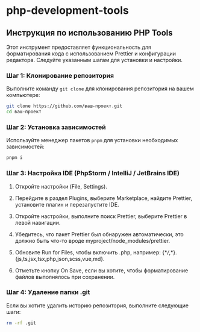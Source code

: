 # php-development-tools

## Инструкция по использованию PHP Tools

Этот инструмент предоставляет функциональность для форматирования кода с использованием Prettier и конфигурации
редактора. Следуйте указанным шагам для установки и настройки.

### Шаг 1: Клонирование репозитория

Выполните команду `git clone` для клонирования репозитория на вашем компьютере:

```bash
git clone https://github.com/ваш-проект.git
cd ваш-проект
```

### Шаг 2: Установка зависимостей

Используйте менеджер пакетов `pnpm` для установки необходимых зависимостей:

```bash
pnpm i
```

### Шаг 3: Настройка IDE (PhpStorm / IntelliJ / JetBrains IDE)

1. Откройте настройки (File, Settings).

2. Перейдите в раздел Plugins, выберите Marketplace, найдите Prettier, установите плагин и перезапустите IDE.

3. Откройте настройки, выполните поиск Prettier, выберите Prettier в левой навигации.

4. Убедитесь, что пакет Prettier был обнаружен автоматически, это должно быть что-то вроде
   myproject/node_modules/prettier.

5. Обновите Run for Files, чтобы включить .php, например: {\*_/_,\*}.{js,ts,jsx,tsx,php,json,scss,vue,md}.

6. Отметьте кнопку On Save, если вы хотите, чтобы форматирование файлов выполнялось при сохранении.

### Шаг 4: Удаление папки .git

Если вы хотите удалить историю репозитория, выполните следующие шаги:

```bash
rm -rf .git
```
